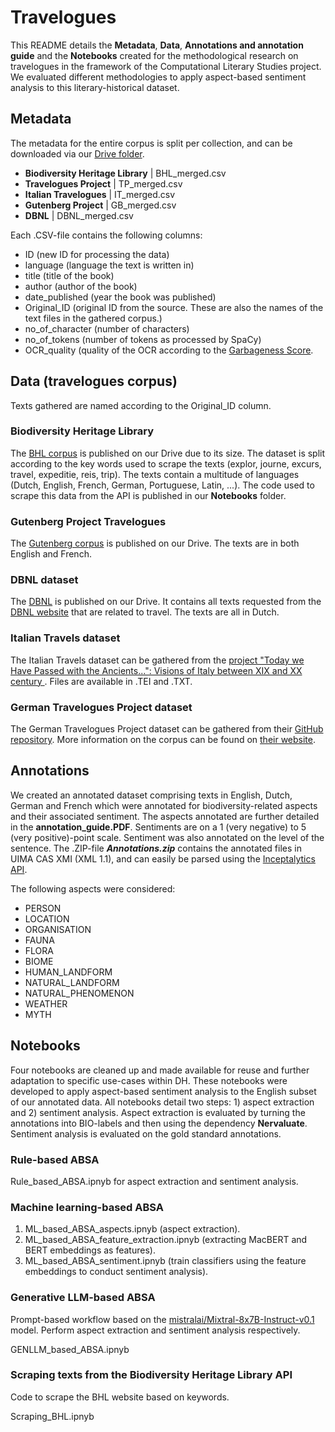 # Travelogues

This README details the **Metadata**, **Data**, **Annotations and annotation guide** and the **Notebooks** created for the methodological research on travelogues in the framework of the Computational Literary Studies project.
We evaluated different methodologies to apply aspect-based sentiment analysis to this literary-historical dataset. 

## Metadata 

The metadata for the entire corpus is split per collection, and can be downloaded via our [Drive folder](https://drive.google.com/drive/folders/17hqPMR-gi2fg1TbuBzBLrt-xcu-_1MO7?usp=sharing).

* **Biodiversity Heritage Library** | BHL_merged.csv
* **Travelogues Project** | TP_merged.csv
* **Italian Travelogues** | IT_merged.csv
* **Gutenberg Project** | GB_merged.csv
* **DBNL** | DBNL_merged.csv

Each .CSV-file contains the following columns:

* ID (new ID for processing the data)
* language (language the text is written in)
* title (title of the book)
* author (author of the book)
* date_published (year the book was published)
* Original_ID (original ID from the source. These are also the names of the text files in the gathered corpus.)
* no_of_character (number of characters)
* no_of_tokens (number of tokens as processed by SpaCy)
* OCR_quality (quality of the OCR according to the [Garbageness Score](https://ryanfb.xyz/etc/2015/03/16/automatic_evaluation_of_ocr_quality.html).


## Data (travelogues corpus)

Texts gathered are named according to the Original_ID column.

### **Biodiversity Heritage Library** 

The [BHL corpus](https://drive.google.com/drive/folders/1cig-uR5W7YILuDiVZLTOUnS1mkG-utQE?usp=drive_link) is published on our Drive due to its size. 
The dataset is split according to the key words used to scrape the texts (explor, journe, excurs, travel, expeditie, reis, trip). 
The texts contain a multitude of languages (Dutch, English, French, German, Portuguese, Latin, ...). 
The code used to scrape this data from the API is published in our **Notebooks** folder.

### **Gutenberg Project Travelogues**

The [Gutenberg corpus](https://drive.google.com/drive/folders/1HrFVVYageLbpl3tcDcajousWPVj-JnPx?usp=drive_link) is published on our Drive.
The texts are in both English and French.

### **DBNL dataset**

The [DBNL](https://drive.google.com/drive/folders/1-1uY54VHEr1XEGDglm-42K_NLeA3ip3j?usp=drive_link) is published on our Drive.
It contains all texts requested from the [DBNL website](https://www.dbnl.org/) that are related to travel. 
The texts are all in Dutch.

### **Italian Travels dataset**

The Italian Travels dataset can be gathered from the [project "Today we Have Passed with the Ancients...": Visions of Italy between XIX and XX century ](https://sites.google.com/view/travelwritingsonitaly/home?authuser=0).
Files are available in .TEI and .TXT.

### **German Travelogues Project dataset**

The German Travelogues Project dataset can be gathered from their [GitHub repository](https://github.com/travelogues/travelogues-corpus). More information on the corpus can be found on [their website](https://www.travelogues-project.info/).


## Annotations

We created an annotated dataset comprising texts in English, Dutch, German and French which were annotated for biodiversity-related aspects and their associated sentiment. 
The aspects annotated are further detailed in the **annotation_guide.PDF**. Sentiments are on a 1 (very negative) to 5 (very positive)-point scale. Sentiment was also annotated on the level of the sentence.
The .ZIP-file **_Annotations.zip_** contains the annotated files in UIMA CAS XMI (XML 1.1), and can easily be parsed using the [Inceptalytics API](https://github.com/catalpa-cl/inceptalytics).

The following aspects were considered: 

* PERSON
* LOCATION
* ORGANISATION
* FAUNA
* FLORA
* BIOME
* HUMAN_LANDFORM
* NATURAL_LANDFORM
* NATURAL_PHENOMENON
* WEATHER
* MYTH

## Notebooks

Four notebooks are cleaned up and made available for reuse and further adaptation to specific use-cases within DH.
These notebooks were developed to apply aspect-based sentiment analysis to the English subset of our annotated data.
All notebooks detail two steps: 1) aspect extraction and 2) sentiment analysis.
Aspect extraction is evaluated by turning the annotations into BIO-labels and then using the dependency **Nervaluate**. 
Sentiment analysis is evaluated on the gold standard annotations.

### Rule-based ABSA

Rule_based_ABSA.ipnyb for aspect extraction and sentiment analysis.

### Machine learning-based ABSA

1. ML_based_ABSA_aspects.ipnyb (aspect extraction).
2. ML_based_ABSA_feature_extraction.ipnyb (extracting MacBERT and BERT embeddings as features).
3. ML_based_ABSA_sentiment.ipnyb (train classifiers using the feature embeddings to conduct sentiment analysis).

### Generative LLM-based ABSA
Prompt-based workflow based on the [mistralai/Mixtral-8x7B-Instruct-v0.1](https://huggingface.co/mistralai/Mixtral-8x7B-Instruct-v0.1) model. 
Perform aspect extraction and sentiment analysis respectively.

GENLLM_based_ABSA.ipnyb 

### Scraping texts from the Biodiversity Heritage Library API
Code to scrape the BHL website based on keywords.

Scraping_BHL.ipnyb 
